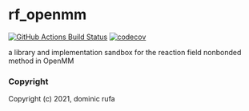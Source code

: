 rf_openmm
==============================
[//]: # (Badges)
[![GitHub Actions Build Status](https://github.com/REPLACE_WITH_OWNER_ACCOUNT/rf_openmm/workflows/CI/badge.svg)](https://github.com/REPLACE_WITH_OWNER_ACCOUNT/rf_openmm/actions?query=workflow%3ACI)
[![codecov](https://codecov.io/gh/REPLACE_WITH_OWNER_ACCOUNT/rf_openmm/branch/master/graph/badge.svg)](https://codecov.io/gh/REPLACE_WITH_OWNER_ACCOUNT/rf_openmm/branch/master)


a library and implementation sandbox for the reaction field nonbonded method in OpenMM

### Copyright

Copyright (c) 2021, dominic rufa



